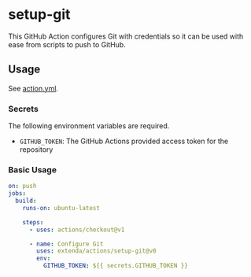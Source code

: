 # setup-git

This GitHub Action configures Git with credentials so it can be used with ease from scripts to push to GitHub.

## Usage

See [action.yml](action.yml).

### Secrets

The following environment variables are required.

  * `GITHUB_TOKEN`: The GitHub Actions provided access token for the repository

### Basic Usage

```yaml
on: push
jobs:
  build:
    runs-on: ubuntu-latest

    steps:
      - uses: actions/checkout@v1

      - name: Configure Git
        uses: extenda/actions/setup-git@v0
        env:
          GITHUB_TOKEN: ${{ secrets.GITHUB_TOKEN }}
```

